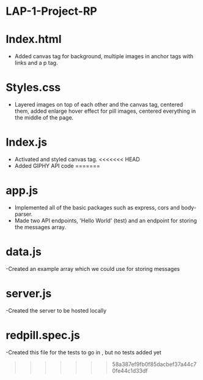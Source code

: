 # LAP-1-Project-RP

# Index.html

- Added canvas tag for background, multiple images in anchor tags with links and a p tag.

# Styles.css

- Layered images on top of each other and the canvas tag, centered them, added enlarge hover effect for pill images, centered everything in the middle of the page.

# Index.js

- Activated and styled canvas tag.
<<<<<<< HEAD
- Added GIPHY API code 
=======

# app.js

- Implemented all of the basic packages such as express, cors and body-parser.
- Made two API endpoints, 'Hello World' (test) and an endpoint for storing the messages array.

# data.js 

-Created an example array which we could use for storing messages

# server.js

-Created the server to be hosted locally

# redpill.spec.js

-Created this file for the tests to go in , but no tests added yet

>>>>>>> 58a387ef9fb0f85dacbef37a44c70fe44c1d33df
